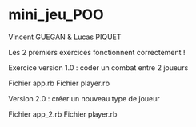 # mini_jeu_POO


Vincent GUEGAN & Lucas PIQUET


Les 2 premiers exercices fonctionnent correctement !


Exercice version 1.0 : coder un combat entre 2 joueurs

Fichier app.rb
Fichier player.rb



Version 2.0 : créer un nouveau type de joueur

Fichier app_2.rb
Fichier player.rb




